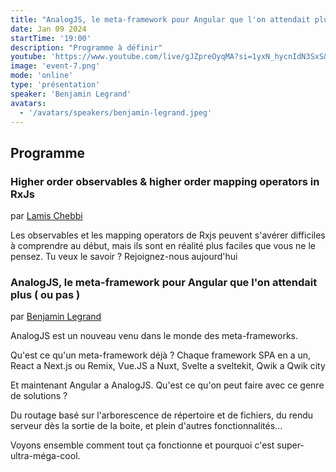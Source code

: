 ```yaml
---
title: "AnalogJS, le meta-framework pour Angular que l'on attendait plus (ou pas)"
date: Jan 09 2024
startTime: '19:00'
description: "Programme à définir"
youtube: 'https://www.youtube.com/live/gJZpreOyqMA?si=1yxN_hycnIdN3SxS&t=96'
image: 'event-7.png'
mode: 'online'
type: 'présentation'
speaker: 'Benjamin Legrand'
avatars:
  - '/avatars/speakers/benjamin-legrand.jpeg'
---
```


## Programme

### Higher order observables & higher order mapping operators in RxJs
par [Lamis Chebbi](https://www.linkedin.com/in/lamis-chebbi-026368ab/)

Les observables et les mapping operators de Rxjs peuvent s'avérer difficiles à comprendre au début, mais ils sont en réalité plus faciles que vous ne le pensez. Tu veux le savoir ? Rejoignez-nous aujourd'hui



### AnalogJS, le meta-framework pour Angular que l'on attendait plus ( ou pas )
par [Benjamin Legrand](https://www.linkedin.com/in/benjilegnard/)

AnalogJS est un nouveau venu dans le monde des meta-frameworks.

Qu'est ce qu'un meta-framework déjà ? Chaque framework SPA en a un, React a Next.js ou Remix, Vue.JS a Nuxt, Svelte a sveltekit, Qwik a Qwik city

Et maintenant Angular a AnalogJS. Qu'est ce qu'on peut faire avec ce genre de solutions ?

Du routage basé sur l'arborescence de répertoire et de fichiers, du rendu serveur dès la sortie de la boite, et plein d'autres fonctionnalités...

Voyons ensemble comment tout ça fonctionne et pourquoi c'est super-ultra-méga-cool.

